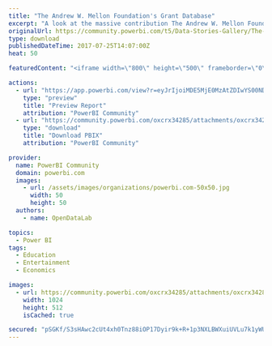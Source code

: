 ```yaml
---
title: "The Andrew W. Mellon Foundation's Grant Database"
excerpt: "A look at the massive contribution The Andrew W. Mellon Foundation has made to various organisations over the past 48 years."
originalUrl: https://community.powerbi.com/t5/Data-Stories-Gallery/The-Andrew-W-Mellon-Foundation-s-Grant-Database/m-p/218888
type: download
publishedDateTime: 2017-07-25T14:07:00Z
heat: 50

featuredContent: "<iframe width=\"800\" height=\"500\" frameborder=\"0\" src=\"https://app.powerbi.com/view?r=eyJrIjoiMDE5MjE0MzAtZDIwYS00NDIxLWI5NzMtZmY3NGUxMTQ1MjkzIiwidCI6ImZhZDQ1NTNhLWE2YTgtNDFjYy05NGQ0LWZjZTgwNmE3YjE4YiJ9\"></iframe>"

actions:
  - url: "https://app.powerbi.com/view?r=eyJrIjoiMDE5MjE0MzAtZDIwYS00NDIxLWI5NzMtZmY3NGUxMTQ1MjkzIiwidCI6ImZhZDQ1NTNhLWE2YTgtNDFjYy05NGQ0LWZjZTgwNmE3YjE4YiJ9"
    type: "preview"
    title: "Preview Report"
    attribution: "PowerBI Community"
  - url: "https://community.powerbi.com/oxcrx34285/attachments/oxcrx34285/DataStoriesGallery/978/2/201707%20-%20Mellon%20Foundation%20-%20Grant%20Analysis.pbix"
    type: "download"
    title: "Download PBIX"
    attribution: "PowerBI Community"

provider:
  name: PowerBI Community
  domain: powerbi.com
  images:
    - url: /assets/images/organizations/powerbi.com-50x50.jpg
      width: 50
      height: 50
  authors:
    - name: OpenDataLab

topics:
  - Power BI
tags:
  - Education
  - Entertainment
  - Economics

images:
  - url: https://community.powerbi.com/oxcrx34285/attachments/oxcrx34285/DataStoriesGallery/978/1/Open%20Insight%20-%20The%20Andrew%20W.%20Mellon%20Foundation&#39;s%20Grant.png
    width: 1024
    height: 512
    isCached: true

secured: "pSGKf/S3sHAwc2cUt4xh0Tnz88iOP17Dyir9k+R+1p3NXLBWXuiUVLu7k1yWUQCsBPDGMiSbv7jxP5uyNT2VnNUEqLK6wkZRs2fnCAOL49xxFHt6UrUDdx84Ao7A1YJqqgkKzp0v0Ebnb231oS0ZeYRhNZrC2So/tZMIanv3Gn0FhPZL7a2bUWtZd0a4NAgn2yMKQrWVg1b8SRVMgtgDEymvnvm08MBFXPNPbaE3EN4CDPwgVdz5tLom/6QPTr0UCGMmjKpSwSvv5H9uSjQ373JlqOZNQR8R3nGNCfj+0VdL6rAziZX8WhEQ8bEOI2UUoRuAXwbVETeVARWI5QVJ32rVxBDGDzjkSr9nBsQ5qlAcsnPemgs36iumnvNi4AIaQpFU1WRMYM+CJRWEdYECY/Hmvn9kGKc4hoSJrgU9k4k=;sZ2iutZoxQ11E7RA6CkKWA=="
---
```


